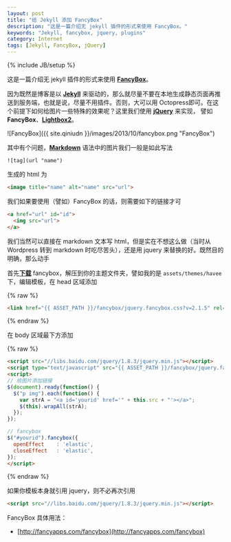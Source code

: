 ```yaml
---
layout: post
title: "给 Jekyll 添加 FancyBox"
description: "这是一篇介绍无 jekyll 插件的形式来使用 FancyBox。"
keywords: "Jekyll, fancybox, jquery, plugins"
category: Internet 
tags: [Jekyll, FancyBox, jQuery]
---
```

{% include JB/setup %}

这是一篇介绍无 jekyll 插件的形式来使用 [**FancyBox**][3]。

因为既然是博客是以 [**Jekyll**][1] 来驱动的，那么就尽量不要在本地生成静态页面再推送到服务端，也就是说，尽量不用插件。否则，大可以用 Octopress即可。在这个前提下如何给图片一些特殊的效果呢？这里我们使用 [**jQuery**][2] 来实现， 譬如 **FancyBox**、[**Lightbox2**][4]。

![FancyBox]({{ site.qiniudn }}/images/2013/10/fancybox.png "FancyBox")

<!-- more -->
其中有个问题，[**Markdown**][5] 语法中的图片我们一般是如此写法

```
![tag](url "name")
```

生成的 html 为

```html
<image title="name" alt="name" src="url">
```

我们如果要使用（譬如）FancyBox 的话，则需要如下的链接才可

```html
<a href="url" id="id">
  <img src="url">
</a>
```

我们当然可以直接在 markdown 文本写 html，但是实在不想这么做（当时从 Wordpress 转到 markdown 时吃尽苦头），还是用 jquery 来替换的好。既然目的明确，那么动手

首先[**下载**][6] fancybox，解压到你的主题文件夹，譬如我的是 `assets/themes/havee` 下，编辑模板，在 head 区域添加

{% raw %}
```html
<link href="{{ ASSET_PATH }}/fancybox/jquery.fancybox.css?v=2.1.5" rel="stylesheet" media="all" />
```
{% endraw %}

在 body 区域最下方添加

{% raw %}
```html
<script src="//libs.baidu.com/jquery/1.8.3/jquery.min.js"></script>
<script type="text/javascript" src="{{ ASSET_PATH }}/fancybox/jquery.fancybox.pack.js?v=2.1.5"></script>
<script>
// 给图片添加链接
$(document).ready(function() {
  $("p img").each(function() {
    var strA = "<a id='yourid' href='" + this.src + "'></a>";
    $(this).wrapAll(strA);
  });
});

// fancybox
$("#yourid").fancybox({
  openEffect	: 'elastic',
  closeEffect	: 'elastic',
});
</script>
```
{% endraw %}

如果你模板本身就引用 jquery，则不必再次引用

```html
<script src="//libs.baidu.com/jquery/1.8.3/jquery.min.js"></script>
```

FancyBox 具体用法：

- [http://fancyapps.com/fancybox](http://fancyapps.com/fancybox)

[1]: http://jekyllrb.com/
[2]: http://jquery.com/
[3]: http://fancybox.net/
[4]: http://lokeshdhakar.com/projects/lightbox2/
[5]: /internet/2013-07/markdown-syntax.html#img
[6]: https://github.com/fancyapps/fancyBox/zipball/v2.1.5
